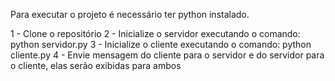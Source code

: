 Para executar o projeto é necessário ter python instalado.

1 - Clone o repositório
2 - Inicialize o servidor executando o comando: python servidor.py
3 - Inicialize o cliente executando o comando: python cliente.py
4 - Envie mensagem do cliente para o servidor e do servidor para o cliente, elas serão exibidas para ambos